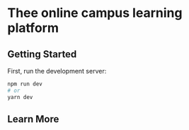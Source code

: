 # Thee online campus learning platform

## Getting Started

First, run the development server:

```bash
npm run dev
# or
yarn dev
```
## Learn More
